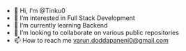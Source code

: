 - 👋 Hi, I’m @Tinku0
- 👀 I’m interested in Full Stack Development
- 🌱 I’m currently learning Backend 
- 💞️ I’m looking to collaborate on various public repositories
- 📫 How to reach me varun.doddapaneni0@gmail.com

<!---
Tinku0/Tinku0 is a ✨ special ✨ repository because its `README.md` (this file) appears on your GitHub profile.
You can click the Preview link to take a look at your changes.
--->
